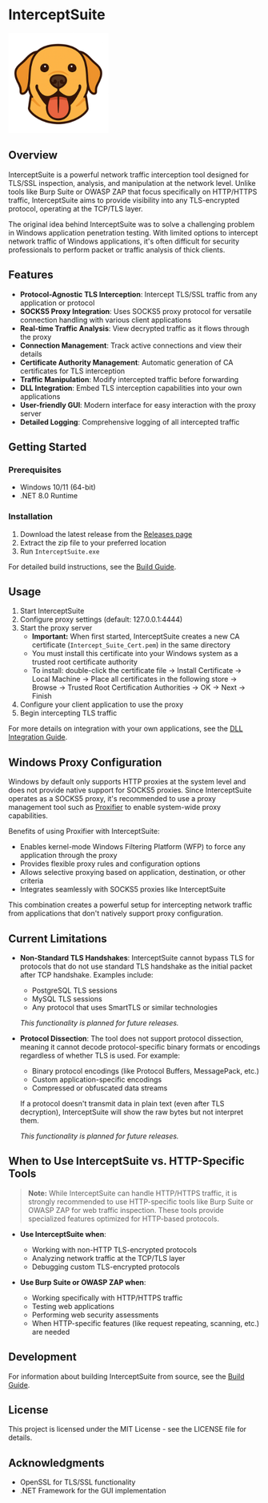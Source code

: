 # InterceptSuite

<img src="logo.png" alt="InterceptSuite Logo" width="200"/>

## Overview

InterceptSuite is a powerful network traffic interception tool designed for TLS/SSL inspection, analysis, and manipulation at the network level. Unlike tools like Burp Suite or OWASP ZAP that focus specifically on HTTP/HTTPS traffic, InterceptSuite aims to provide visibility into any TLS-encrypted protocol, operating at the TCP/TLS layer.

The original idea behind InterceptSuite was to solve a challenging problem in Windows application penetration testing. With limited options to intercept network traffic of Windows applications, it's often difficult for security professionals to perform packet or traffic analysis of thick clients.

## Features

- **Protocol-Agnostic TLS Interception**: Intercept TLS/SSL traffic from any application or protocol
- **SOCKS5 Proxy Integration**: Uses SOCKS5 proxy protocol for versatile connection handling with various client applications
- **Real-time Traffic Analysis**: View decrypted traffic as it flows through the proxy
- **Connection Management**: Track active connections and view their details
- **Certificate Authority Management**: Automatic generation of CA certificates for TLS interception
- **Traffic Manipulation**: Modify intercepted traffic before forwarding
- **DLL Integration**: Embed TLS interception capabilities into your own applications
- **User-friendly GUI**: Modern interface for easy interaction with the proxy server
- **Detailed Logging**: Comprehensive logging of all intercepted traffic

## Getting Started

### Prerequisites

- Windows 10/11 (64-bit)
- .NET 8.0 Runtime

### Installation

1. Download the latest release from the [Releases page](https://github.com/anof-cyber/InterceptSuite/releases)
2. Extract the zip file to your preferred location
3. Run `InterceptSuite.exe`

For detailed build instructions, see the [Build Guide](Build.md).

## Usage

1. Start InterceptSuite
2. Configure proxy settings (default: 127.0.0.1:4444)
3. Start the proxy server
   - **Important:** When first started, InterceptSuite creates a new CA certificate (`Intercept_Suite_Cert.pem`) in the same directory
   - You must install this certificate into your Windows system as a trusted root certificate authority
   - To install: double-click the certificate file → Install Certificate → Local Machine → Place all certificates in the following store → Browse → Trusted Root Certification Authorities → OK → Next → Finish
4. Configure your client application to use the proxy
5. Begin intercepting TLS traffic

For more details on integration with your own applications, see the [DLL Integration Guide](DLL_INTEGRATION.md).

## Windows Proxy Configuration

Windows by default only supports HTTP proxies at the system level and does not provide native support for SOCKS5 proxies. Since InterceptSuite operates as a SOCKS5 proxy, it's recommended to use a proxy management tool such as [Proxifier](https://www.proxifier.com/) to enable system-wide proxy capabilities.

Benefits of using Proxifier with InterceptSuite:
- Enables kernel-mode Windows Filtering Platform (WFP) to force any application through the proxy
- Provides flexible proxy rules and configuration options
- Allows selective proxying based on application, destination, or other criteria
- Integrates seamlessly with SOCKS5 proxies like InterceptSuite

This combination creates a powerful setup for intercepting network traffic from applications that don't natively support proxy configuration.

## Current Limitations

- **Non-Standard TLS Handshakes**: InterceptSuite cannot bypass TLS for protocols that do not use standard TLS handshake as the initial packet after TCP handshake. Examples include:
  - PostgreSQL TLS sessions
  - MySQL TLS sessions
  - Any protocol that uses SmartTLS or similar technologies

  *This functionality is planned for future releases.*

- **Protocol Dissection**: The tool does not support protocol dissection, meaning it cannot decode protocol-specific binary formats or encodings regardless of whether TLS is used. For example:
  - Binary protocol encodings (like Protocol Buffers, MessagePack, etc.)
  - Custom application-specific encodings
  - Compressed or obfuscated data streams

  If a protocol doesn't transmit data in plain text (even after TLS decryption), InterceptSuite will show the raw bytes but not interpret them.

  *This functionality is planned for future releases.*

## When to Use InterceptSuite vs. HTTP-Specific Tools

> **Note:** While InterceptSuite can handle HTTP/HTTPS traffic, it is strongly recommended to use HTTP-specific tools like Burp Suite or OWASP ZAP for web traffic inspection. These tools provide specialized features optimized for HTTP-based protocols.

- **Use InterceptSuite when**:
  - Working with non-HTTP TLS-encrypted protocols
  - Analyzing network traffic at the TCP/TLS layer
  - Debugging custom TLS-encrypted protocols

- **Use Burp Suite or OWASP ZAP when**:
  - Working specifically with HTTP/HTTPS traffic
  - Testing web applications
  - Performing web security assessments
  - When HTTP-specific features (like request repeating, scanning, etc.) are needed

## Development

For information about building InterceptSuite from source, see the [Build Guide](Build.md).

## License

This project is licensed under the MIT License - see the LICENSE file for details.

## Acknowledgments

- OpenSSL for TLS/SSL functionality
- .NET Framework for the GUI implementation